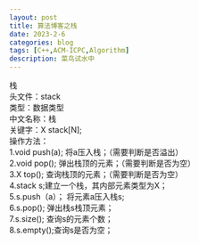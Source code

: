 ```yaml
---
layout: post
title: 算法博客之栈
date: 2023-2-6
categories: blog
tags: [C++,ACM-ICPC,Algorithm]
description: 菜鸟试水中
---
```

<article>
    栈<br>
    头文件：stack<br>
    类型：数据类型<br>
    中文名称：栈<br>
    关键字：X stack[N];<br>
    操作方法：<br>
    1.void push(a); 将a压入栈；（需要判断是否溢出）<br>
    2.void pop(); 弹出栈顶的元素；（需要判断是否为空）<br>
    3.X top(); 查询栈顶的元素；（需要判断是否为空）<br>
    4.stack<X> s;建立一个栈，其内部元素类型为X；<br>
    5.s.push（a）； 将元素a压入栈s;<br>
    6.s.pop(); 弹出栈s栈顶元素；<br>
    7.s.size(); 查询s的元素个数；<br>
    8.s.empty();查询s是否为空；<br>
</article>